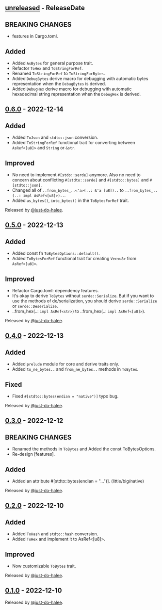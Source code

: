 <!-- next-header -->

## [unreleased] - ReleaseDate

## BREAKING CHANGES

- features in Cargo.toml.

## Added

- Added `AsBytes` for general purpose trait.
- Refactor `ToHex` and `ToStringForRef`.
- Renamed `ToStringForRef` to `ToStringForBytes`.
- Added `DebugBytes` derive macro for debugging with automatic bytes representation when the `DebugBytes` is derived.
- Added `DebugHex` derive macro for debugging with automatic hexadecimal string representation when the `DebugHex` is derived.

## [0.6.0] - 2022-12-14

## Added

- Added `ToJson` and `stdto::json` conversion.
- Added `ToStringForRef` functional trait for converting between `AsRef<[u8]>` and `String` or `&str`.

## Improved

- No need to implement `#[stdo::serde]` anymore. Also no need to concern about conflicting `#[stdto::serde]` and `#[stdto::bytes]` and `#[stdto::json]`.
- Changed all of `..from_bytes_..<'a>(..: &'a [u8])..` to `..from_bytes_..(..: impl AsRef<[u8]>)..`.
- Added `as_bytes()`, `into_bytes()` in the `ToBytesForRef` trait.

Released by [@just-do-halee](https://github.com/just-do-halee).

## [0.5.0] - 2022-12-13

## Added

- Added const fn `ToBytesOptions::default()`.
- Added `ToBytesForRef` functional trait for creating `Vec<u8>` from `AsRef<[u8]>`.

## Improved

- Refactor Cargo.toml: dependency features.
- It's okay to derive `ToBytes` without `serde::Serialize`. But if you want to use the methods of de/serialization, you should derive `serde::Serialize` or `serde::Deserialize`.
- ..from_hex(..:  `impl AsRef<str>`) to ..from_hex(..: `impl AsRef<[u8]>`).

Released by [@just-do-halee](https://github.com/just-do-halee).

## [0.4.0] - 2022-12-13

## Added

- Added `prelude` module for core and derive traits only.
- Added `to_ne_bytes..` and `from_ne_bytes..` methods in `ToBytes`.

## Fixed

- Fixed `#[stdto::bytes(endian = "native")]` typo bug.

Released by [@just-do-halee](https://github.com/just-do-halee).

## [0.3.0] - 2022-12-12

## BREAKING CHANGES

- Renamed the methods in `ToBytes` and Added the const ToBytesOptions.
- Re-design [features].

## Added

- Added an attribute #[stdto::bytes(endian = "...")]. (little/big/native)

Released by [@just-do-halee](https://github.com/just-do-halee).

## [0.2.0] - 2022-12-10

## Added

- Added `ToHash` and `stdto::hash` conversion.
- Added `ToHex` and implement it to AsRef<[u8]>.

## Improved

- Now customizable `ToBytes` trait.

Released by [@just-do-halee](https://github.com/just-do-halee).

## [0.1.0] - 2022-12-10

Released by [@just-do-halee](https://github.com/just-do-halee).

<!-- next-url -->

[unreleased]: https://github.com/just-do-halee/stdto/compare/stdto_core-v0.6.0...HEAD

[0.6.0]: https://github.com/just-do-halee/stdto/compare/stdto_core-v0.5.0...stdto_core-v0.6.0

[0.5.0]: https://github.com/just-do-halee/stdto/compare/v0.4.0...stdto_core-v0.5.0

[0.4.0]: https://github.com/just-do-halee/stdto/compare/v0.3.0...v0.4.0

[0.3.0]: https://github.com/just-do-halee/stdto/compare/v0.2.0...v0.3.0

[0.2.0]: https://github.com/just-do-halee/stdto/compare/v0.1.0...v0.2.0

[0.1.0]: https://github.com/just-do-halee/stdto/compare/v0.1.0...v0.1.0
